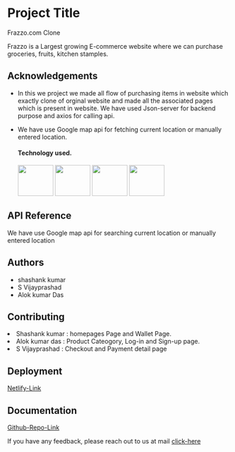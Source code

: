 
# Project Title

Frazzo.com Clone

Frazzo is a Largest growing  E-commerce website where we can purchase groceries, fruits, kitchen stamples.  
 
## Acknowledgements
- In this we project we made all flow of purchasing items in website which exactly clone of orginal website and made all the associated pages which is present in 
  website. We have used Json-server for backend purpose and axios for calling api.
  
   <li>We have use Google map api for fetching current location or manually entered location.</li>
  
    <h4>Technology used.</h4>

    <img src='https://www.oxfordwebstudio.com/user/pages/06.da-li-znate/sta-je-html/sta-je-html.jpg' width='80px' height='70px' />   <img width='80px' height='70px' src='http://code-institute-org.github.io/Full-Stack-Web-Developer-Stream-0/assets/javascript.png' width='20px' height='20px' />  <img width='80px' height='70px' src='https://encrypted-tbn0.gstatic.com/images?q=tbn:ANd9GcSr4ISVcXgykdMnPuRPFdIhH4cJpVxhbd6i0w&usqp=CAU' width='20px' height='20px' />    <img src='https://encrypted-tbn0.gstatic.com/images?q=tbn:ANd9GcRxQvo7DiCYq0KDfGNiQFlNiaozrX5Ze03TbQ&usqp=CAU' width='80px' height='70px' />
## API Reference
We have use Google map api for searching current location or manually entered location

## Authors

- shashank kumar
- S Vijayprashad
- Alok kumar Das


## Contributing

<li>Shashank kumar : homepages Page and Wallet Page.</li>

<li>Alok kumar das : Product Cateogory, Log-in and Sign-up page.</li>

<li>S Vijayprashad : Checkout and Payment detail page</li>



## Deployment
[Netlify-Link](https://lucky-sunburst-f93479.netlify.app/)

## Documentation
[Github-Repo-Link](https://github.com/alok124-droid/Frazzo)






If you have any feedback, please reach out to us at mail  <a href='https://mail.google.com/mail/u/0/?fs=1&tf=cm&source=mailto&su=Hi+There&to=madhav131ex@gmail.com&body=body+goes+here' > click-here</a>
